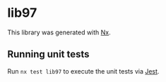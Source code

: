 # lib97

This library was generated with [Nx](https://nx.dev).


## Running unit tests

Run `nx test lib97` to execute the unit tests via [Jest](https://jestjs.io).


